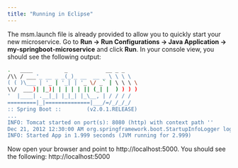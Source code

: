 ```yaml
---
title: "Running in Eclipse"
---
```


The msm.launch file is already provided to allow you to quickly start
your new microservice.
Go to **Run -> Run Configurations -> Java Application -> my-springboot-microservice** and click **Run**.
In your console view, you should see the following output:
```bash
.   ____          _            __ _ _
/\\ / ___'_ __ _ _(_)_ __  __ _ \ \ \ \
( ( )\___ | '_ | '_| | '_ \/ _` | \ \ \ \
\\/  ___)| |_)| | | | | || (_| |  ) ) ) )
'  |____| .__|_| |_|_| |_\__, | / / / /
=========|_|==============|___/=/_/_/_/
:: Spring Boot ::        (v2.0.1.RELEASE)
...
INFO: Tomcat started on port(s): 8080 (http) with context path ''
Dec 21, 2012 12:30:00 AM org.springframework.boot.StartupInfoLogger logStarted
INFO: Started App in 1.999 seconds (JVM running for 2.999)
```
Now open your browser and point to http://localhost:5000.
You should see the following:
http://localhost:5000